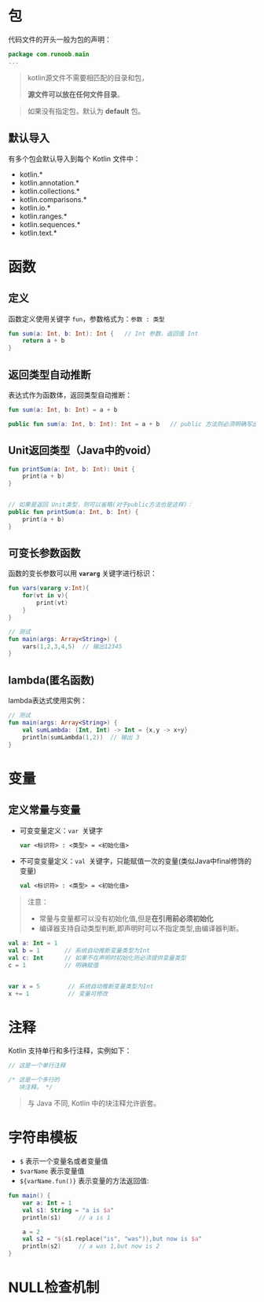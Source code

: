 # 包

代码文件的开头一般为包的声明：

```kotlin
package com.runoob.main
...
```



> kotlin源文件不需要相匹配的目录和包，
>
> **源文件可以放在任何文件目录**。



>如果没有指定包，默认为 **default** 包。



## 默认导入

有多个包会默认导入到每个 Kotlin 文件中：

- kotlin.*
- kotlin.annotation.*
- kotlin.collections.*
- kotlin.comparisons.*
- kotlin.io.*
- kotlin.ranges.*
- kotlin.sequences.*
- kotlin.text.*



# 函数

## 定义

函数定义使用关键字 `fun`，参数格式为：`参数 : 类型`

```kotlin
fun sum(a: Int, b: Int): Int {   // Int 参数，返回值 Int
    return a + b
}
```



## 返回类型自动推断

表达式作为函数体，返回类型自动推断：

```kotlin
fun sum(a: Int, b: Int) = a + b

public fun sum(a: Int, b: Int): Int = a + b   // public 方法则必须明确写出返回类型
```



## Unit返回类型（Java中的void）

```kotlin
fun printSum(a: Int, b: Int): Unit { 
    print(a + b)
}


// 如果是返回 Unit类型，则可以省略(对于public方法也是这样)：
public fun printSum(a: Int, b: Int) { 
    print(a + b)
}
```



## 可变长参数函数

函数的变长参数可以用 **`vararg`** 关键字进行标识：

```kotlin
fun vars(vararg v:Int){
    for(vt in v){
        print(vt)
    }
}

// 测试
fun main(args: Array<String>) {
    vars(1,2,3,4,5)  // 输出12345
}
```



## lambda(匿名函数)

lambda表达式使用实例：

```kotlin
// 测试
fun main(args: Array<String>) {
    val sumLambda: (Int, Int) -> Int = {x,y -> x+y}
    println(sumLambda(1,2))  // 输出 3
}
```



# 变量

## 定义常量与变量

- 可变变量定义：`var `关键字

  ```kotlin
  var <标识符> : <类型> = <初始化值>
  ```

- 不可变变量定义：`val `关键字，只能赋值一次的变量(类似Java中final修饰的变量)

  ```kotlin
  val <标识符> : <类型> = <初始化值>
  ```

  

> 注意：
>
> - 常量与变量都可以没有初始化值,但是**在引用前必须初始化**
> - 编译器支持自动类型判断,即声明时可以不指定类型,由编译器判断。



```kotlin
val a: Int = 1
val b = 1       // 系统自动推断变量类型为Int
val c: Int      // 如果不在声明时初始化则必须提供变量类型
c = 1           // 明确赋值


var x = 5        // 系统自动推断变量类型为Int
x += 1           // 变量可修改
```



# 注释

Kotlin 支持单行和多行注释，实例如下：

```kotlin
// 这是一个单行注释

/* 这是一个多行的
   块注释。 */
```



>与 Java 不同, Kotlin 中的块注释允许嵌套。



# 字符串模板

- `$` 表示一个变量名或者变量值
- `$varName` 表示变量值
- `${varName.fun()}` 表示变量的方法返回值:

```kotlin
fun main() {
    var a: Int = 1
    val s1: String = "a is $a"
    println(s1)     // a is 1

    a = 2
    val s2 = "${s1.replace("is", "was")},but now is $a"
    println(s2)     // a was 1,but now is 2
}
```



# NULL检查机制

